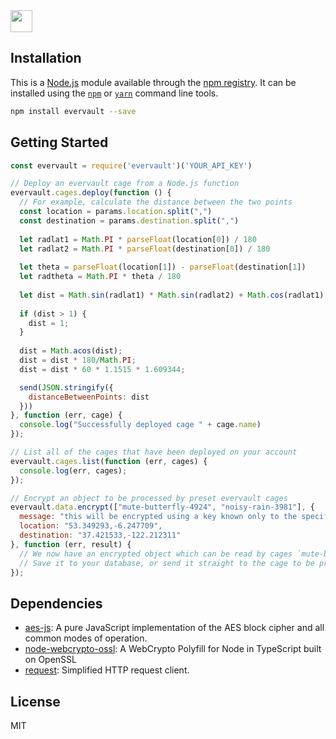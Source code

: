 
<img src="https://raw.githubusercontent.com/evervault/evervault-sdk/master/logo.png" height="35" />

## Installation

This is a [Node.js](https://nodejs.org/) module available through the
[npm registry](https://www.npmjs.com/). It can be installed using the
[`npm`](https://docs.npmjs.com/getting-started/installing-npm-packages-locally)
or
[`yarn`](https://yarnpkg.com/en/)
command line tools.

```sh
npm install evervault --save
```

## Getting Started
```node.js
const evervault = require('evervault')('YOUR_API_KEY')

// Deploy an evervault cage from a Node.js function
evervault.cages.deploy(function () {
  // For example, calculate the distance between the two points
  const location = params.location.split(",")
  const destination = params.destination.split(",")
  
  let radlat1 = Math.PI * parseFloat(location[0]) / 180
  let radlat2 = Math.PI * parseFloat(destination[0]) / 180
	
  let theta = parseFloat(location[1]) - parseFloat(destination[1])
  let radtheta = Math.PI * theta / 180
  
  let dist = Math.sin(radlat1) * Math.sin(radlat2) + Math.cos(radlat1) * Math.cos(radlat2) * Math.cos(radtheta)
  
  if (dist > 1) {
    dist = 1;
  }
  
  dist = Math.acos(dist);
  dist = dist * 180/Math.PI;
  dist = dist * 60 * 1.1515 * 1.609344;

  send(JSON.stringify({
    distanceBetweenPoints: dist
  }))
}, function (err, cage) {
  console.log("Successfully deployed cage " + cage.name)
});

// List all of the cages that have been deployed on your account
evervault.cages.list(function (err, cages) {
  console.log(err, cages);
});

// Encrypt an object to be processed by preset evervault cages
evervault.data.encrypt(["mute-butterfly-4924", "noisy-rain-3981"], {
  message: "this will be encrypted using a key known only to the specified evervault cages",
  location: "53.349293,-6.247709",
  destination: "37.421533,-122.212311"
}, function (err, result) {
  // We now have an encrypted object which can be read by cages `mute-butterfly-4924` and `noisy-rain-3981`
  // Save it to your database, or send it straight to the cage to be processed.
});

```

## Dependencies

- [aes-js](https://ghub.io/aes-js): A pure JavaScript implementation of the AES block cipher and all common modes of operation.
- [node-webcrypto-ossl](https://ghub.io/node-webcrypto-ossl): A WebCrypto Polyfill for Node in TypeScript built on OpenSSL
- [request](https://ghub.io/request): Simplified HTTP request client.


## License

MIT

